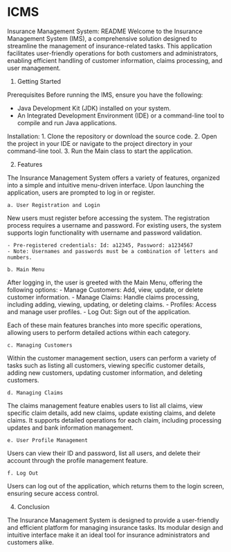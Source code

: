 # ICMS
Insurance Management System: README
Welcome to the Insurance Management System (IMS), a comprehensive solution designed to streamline the management of insurance-related tasks. This application facilitates user-friendly operations for both customers and administrators, enabling efficient handling of customer information, claims processing, and user management.

1. Getting Started

Prerequisites
Before running the IMS, ensure you have the following:

- Java Development Kit (JDK) installed on your system.
- An Integrated Development Environment (IDE) or a command-line tool to compile and run Java applications.

Installation:
    1. Clone the repository or download the source code.
    2. Open the project in your IDE or navigate to the project directory in your command-line tool.
    3. Run the Main class to start the application.

2. Features

The Insurance Management System offers a variety of features, organized into a simple and intuitive menu-driven interface. Upon launching the application, users are prompted to log in or register.

    a. User Registration and Login

New users must register before accessing the system. The registration process requires a username and password. For existing users, the system supports login functionality with username and password validation.

    - Pre-registered credentials: Id: a12345, Password: a1234567
    - Note: Usernames and passwords must be a combination of letters and numbers.

    b. Main Menu
    
After logging in, the user is greeted with the Main Menu, offering the following options:
    - Manage Customers: Add, view, update, or delete customer information.
    - Manage Claims: Handle claims processing, including adding, viewing, updating, or deleting claims.
    - Profiles: Access and manage user profiles.
    - Log Out: Sign out of the application.
    
Each of these main features branches into more specific operations, allowing users to perform detailed actions within each category.

    c. Managing Customers
    
Within the customer management section, users can perform a variety of tasks such as listing all customers, viewing specific customer details, adding new customers, updating customer information, and deleting customers.

    d. Managing Claims
    
The claims management feature enables users to list all claims, view specific claim details, add new claims, update existing claims, and delete claims. It supports detailed operations for each claim, including processing updates and bank information management.

    e. User Profile Management
    
Users can view their ID and password, list all users, and delete their account through the profile management feature.

    f. Log Out
    
Users can log out of the application, which returns them to the login screen, ensuring secure access control.

4. Conclusion

The Insurance Management System is designed to provide a user-friendly and efficient platform for managing insurance tasks. Its modular design and intuitive interface make it an ideal tool for insurance administrators and customers alike.
